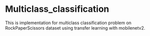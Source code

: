 # Multiclass_classification
This is implementation for multiclass classification problem on RockPaperScissors dataset using transfer learning with mobilenetv2.
